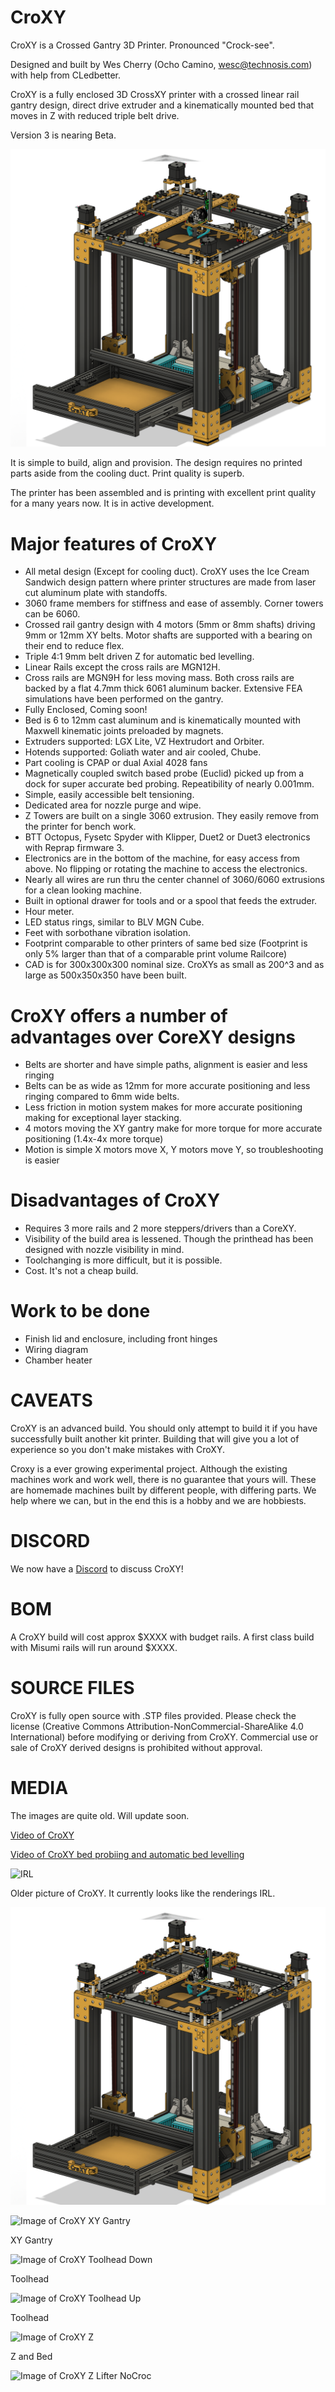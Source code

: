 # CroXY
CroXY is a Crossed Gantry 3D Printer.  Pronounced "Crock-see".  

Designed and built by Wes Cherry (Ocho Camino, wesc@technosis.com) with help from CLedbetter.

CroXY is a fully enclosed 3D CrossXY printer with a crossed linear rail gantry design, direct drive extruder and a kinematically mounted bed that moves in Z with reduced triple belt drive. 

Version 3 is nearing Beta.   

  
 ![Small Image of CroXY](https://github.com/CroXY3D/CroXY/blob/master/Images/CroXY_Small.png?raw=true)
  
It is simple to build, align and provision.  The design requires no printed parts aside from the cooling duct.   Print quality is superb. 

The printer has been assembled and is printing with excellent print quality for a many years now.  It is in active development. 

# Major features of CroXY
  - All metal design (Except for cooling duct).  CroXY uses the Ice Cream Sandwich design pattern where printer structures are made from laser cut aluminum plate with standoffs.
  - 3060 frame members for stiffness and ease of assembly.  Corner towers can be 6060.
  - Crossed rail gantry design with 4 motors (5mm or 8mm shafts) driving 9mm or 12mm XY belts.  Motor shafts are supported with a bearing on their end to reduce flex.
  - Triple 4:1 9mm belt driven Z for automatic bed levelling.
  - Linear Rails except the cross rails are MGN12H. 
  - Cross rails are MGN9H for less moving mass.  Both cross rails are backed by a flat 4.7mm thick 6061 aluminum backer.  Extensive FEA simulations have been performed on the gantry.
  - Fully Enclosed, Coming soon!   
  - Bed is 6 to 12mm cast aluminum and is kinematically mounted with Maxwell kinematic joints preloaded by magnets. 
  - Extruders supported: LGX Lite, VZ Hextrudort and Orbiter.
  - Hotends supported: Goliath water and air cooled, Chube.
  - Part cooling is CPAP or dual Axial 4028 fans
  - Magnetically coupled switch based probe (Euclid) picked up from a dock for super accurate bed probing.  Repeatibility of nearly 0.001mm.
  - Simple, easily accessible belt tensioning.
  - Dedicated area for nozzle purge and wipe. 
  - Z Towers are built on a single 3060 extrusion.  They easily remove from the printer for bench work.
  - BTT Octopus, Fysetc Spyder with Klipper, Duet2 or Duet3 electronics with Reprap firmware 3.
  - Electronics are in the bottom of the machine, for easy access from above.  No flipping or rotating the machine to access the electronics.
  - Nearly all wires are run thru the center channel of 3060/6060 extrusions for a clean looking machine.
  - Built in optional drawer for tools and or a spool that feeds the extruder.  
  - Hour meter.
  - LED status rings, similar to BLV MGN Cube.
  - Feet with sorbothane vibration isolation.
  - Footprint comparable to other printers of same bed size (Footprint is only 5% larger than that of a comparable print volume Railcore)
  - CAD is for 300x300x300 nominal size.  CroXYs as small as 200^3 and as large as 500x350x350 have been built. 
  

# CroXY offers a number of advantages over CoreXY designs
  - Belts are shorter and have simple paths, alignment is easier and less ringing
  - Belts can be as wide as 12mm for more accurate positioning and less ringing compared to 6mm wide belts.
  - Less friction in motion system makes for more accurate positioning making for exceptional layer stacking.
  - 4 motors moving the XY gantry make for more torque for more accurate positioning (1.4x-4x more torque)
  - Motion is simple X motors move X, Y motors move Y, so troubleshooting is easier
  
# Disadvantages of CroXY
  - Requires 3 more rails and 2 more steppers/drivers than a CoreXY.
  - Visibility of the build area is lessened.  Though the printhead has been designed with nozzle visibility in mind.
  - Toolchanging is more difficult, but it is possible.
  - Cost.  It's not a cheap build.
  
# Work to be done 
  - Finish lid and enclosure, including front hinges
  - Wiring diagram
  - Chamber heater
  
# CAVEATS
CroXY is an advanced build.  You should only attempt to build it if you have successfully built another kit printer.  Building that will give you a lot of experience so you don't make mistakes with CroXY.  

Croxy is a ever growing experimental project. Although the existing machines work and work well, there is no guarantee that yours will. These are homemade machines built by different people, with differing parts. We help where we can, but in the end this is a hobby and we are hobbiests.


# DISCORD
We now have a [Discord](https://discord.gg/ryj6wyx) to discuss CroXY!  
  
  
# BOM  
A CroXY build will cost approx $XXXX with budget rails.  A first class build with Misumi rails will run around $XXXX. 

# SOURCE FILES
CroXY is fully open source with .STP files provided.  Please check the license (Creative Commons Attribution-NonCommercial-ShareAlike 4.0 International) before modifying or deriving from CroXY.  Commercial use or sale of CroXY derived designs is prohibited without approval.

# MEDIA

The images are quite old.  Will update soon.

[Video of CroXY](https://youtu.be/Kx4VfzS_V6c)

[Video of CroXY bed probiing and automatic bed levelling](https://www.youtube.com/watch?v=WyJbbjh8Hpk)

![IRL](https://github.com/CroXY3D/CroXY/blob/master/Images/IRL.jpg?raw=true)

Older picture of CroXY.  It currently looks like the renderings IRL.

![Image of CroXY](https://github.com/CroXY3D/CroXY/blob/master/Images/CroXY_Small.png?raw=true)
  
![Image of CroXY XY Gantry](https://github.com/CroXY3D/CroXY/blob/master/Images/CroXY_XYGantry.png?raw=true)

XY Gantry

![Image of CroXY Toolhead Down](https://github.com/CroXY3D/CroXY/blob/master/Images/CroXY_Toolhead_Down.png?raw=true)

Toolhead

![Image of CroXY Toolhead Up](https://github.com/CroXY3D/CroXY/blob/master/Images/CroXY_Toolhead_Up.png?raw=true)

Toolhead

![Image of CroXY Z](https://github.com/CroXY3D/CroXY/blob/master/Images/CroXY_Z.png?raw=true)

Z and Bed

![Image of CroXY Z Lifter NoCroc](https://github.com/CroXY3D/CroXY/blob/master/Images/CroXY_Z_Lifter_NoCroc.png?raw=true)



